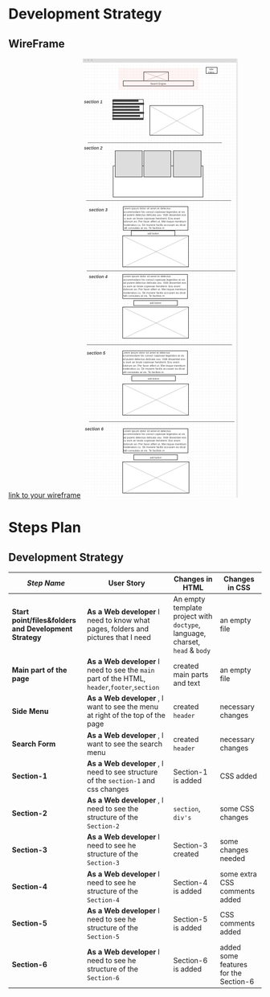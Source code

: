 # Development Strategy

## WireFrame

[link to your wireframe](https://wireframe.cc/R7tylM)
![](https://raw.githubusercontent.com/feridunAKYOL/feridunakyol.github.io/master/wireframe.png)

# Steps Plan

## Development Strategy


| _Step Name_ | User Story | Changes in HTML | Changes in CSS |
| --- | --- | --- | --- |
|**Start point/files&folders and Development Strategy**|**As a Web developer** I need to know what pages, folders and pictures that I need|An empty template project with `doctype`, language, charset, `head` & `body` |an empty file|
|**Main part of the page**|**As a Web developer** I need to see the `main` part of the HTML, `header`,`footer`,`section`|created main parts and text|an empty file|
|**Side Menu**|**As a Web developer** , I want to see the menu at right of the top of the page |created `header`|necessary changes |
|**Search Form**|**As a Web developer** , I want to see the search menu |created `header`|necessary changes |
|**Section-1**|**As a Web developer** , I need to see structure of the `section-1` and css changes|Section-1 is added|CSS added|
|**Section-2**|**As a Web developer** , I need to see the structure of the `Section-2` |`section`, `div's`|some CSS changes|
|**Section-3**|**As a Web developer** I need to see he structure of the `Section-3`|Section-3 created|some changes needed|
|**Section-4**|**As a Web developer** I need to see he structure of the `Section-4`|Section-4 is added|some extra CSS comments added|
|**Section-5**|**As a Web developer** I need to see he structure of the `Section-5`|Section-5 is added|CSS comments added |
|**Section-6**|**As a Web developer** I need to see he structure of the `Section-6`|Section-6 is added|added some features for the Section-6|


